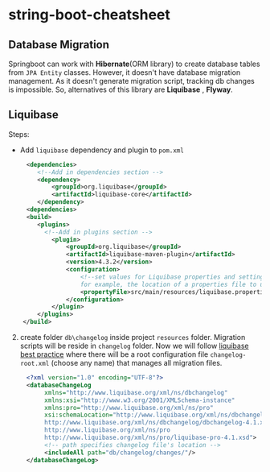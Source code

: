 # string-boot-cheatsheet

## Database Migration
Springboot can work with **Hibernate**(ORM library) to create database tables from `JPA Entity` classes. However, it doesn't have database migration management. As it doesn't generate migration script, tracking db changes is impossible. So, alternatives of this library are **Liquibase** , **Flyway**. 

## Liquibase
Steps:
- Add `liquibase` dependency and plugin to `pom.xml`
```xml
     <dependencies>
        <!--Add in dependencies section -->
        <dependency>
            <groupId>org.liquibase</groupId>
            <artifactId>liquibase-core</artifactId>
        </dependency>
     <dependencies>
     <build>
        <plugins>
          <!--Add in plugins section -->
            <plugin>
                <groupId>org.liquibase</groupId>
                <artifactId>liquibase-maven-plugin</artifactId>
                <version>4.3.2</version>
                <configuration>
                    <!--set values for Liquibase properties and settings
                    for example, the location of a properties file to use-->
                    <propertyFile>src/main/resources/liquibase.properties</propertyFile>
                </configuration>
            </plugin>
        </plugins>
    </build>
```
2. create folder `db\changelog` inside project `resources` folder. Migration scripts will be reside in  `changelog` folder. Now we will follow [liquibase best practice](https://www.liquibase.org/get-started/best-practices) where there will be a root configuration file `changelog-root.xml` (choose any name) that manages all migration files.
```xml
     <?xml version="1.0" encoding="UTF-8"?>
     <databaseChangeLog
          xmlns="http://www.liquibase.org/xml/ns/dbchangelog"
          xmlns:xsi="http://www.w3.org/2001/XMLSchema-instance"
          xmlns:pro="http://www.liquibase.org/xml/ns/pro"
          xsi:schemaLocation="http://www.liquibase.org/xml/ns/dbchangelog
          http://www.liquibase.org/xml/ns/dbchangelog/dbchangelog-4.1.xsd
          http://www.liquibase.org/xml/ns/pro
          http://www.liquibase.org/xml/ns/pro/liquibase-pro-4.1.xsd">
          <!-- path specifies changelog file's location -->
          <includeAll path="db/changelog/changes/"/>
     </databaseChangeLog>
```
